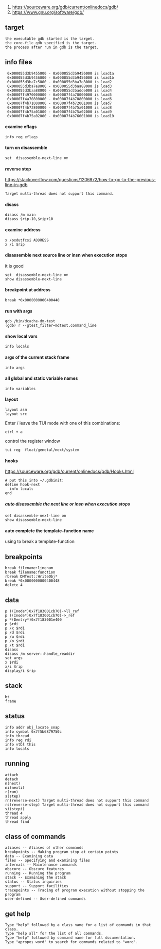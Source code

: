 1. https://sourceware.org/gdb/current/onlinedocs/gdb/
1. https://www.gnu.org/software/gdb/

## target
```
the executable gdb started is the target.
the core-file gdb specified is the target.
the process after run in gdb is the target.
```

## info files
```
 0x000055d3b9455000 - 0x000055d3b9456000 is load1a
 0x000055d3b9456000 - 0x000055d3b9456000 is load1b
 0x000055d3ba7c5000 - 0x000055d3ba7e8000 is load2
 0x000055d3ba7e8000 - 0x000055d3baa88000 is load3
 0x000055d3baa88000 - 0x000055d3badde000 is load4
 0x00007f4970000000 - 0x00007f4a70000000 is load5
 0x00007f4a70800000 - 0x00007f4b70800000 is load6
 0x00007f4b71000000 - 0x00007f4b72001000 is load7
 0x00007f4b72800000 - 0x00007f4b75a01000 is load8
 0x00007f4b75a01000 - 0x00007f4b75a02000 is load9
 0x00007f4b75a02000 - 0x00007f4b76001000 is load10
```

#### examine eflags
```
info reg eflags
```

#### turn on disassemble

```
set  disassemble-next-line on
```

#### reverse step
https://stackoverflow.com/questions/1206872/how-to-go-to-the-previous-line-in-gdb
```
Target multi-thread does not support this command.
```

#### disass
```
disass /m main
disass $rip-10,$rip+10
```
  
#### examine address
```
x /oxdutfcsi ADDRESS
x /i $rip
```

#### disassemble next source line or insn when execution stops
it is good
```
set  disassemble-next-line on
show disassemble-next-line
```

#### breakpoint at address
```
break *0x0000000000400448
```

#### run with args
```
gdb /bin/dcache-dm-test
(gdb) r --gtest_filter=mdtest.command_line
```
#### show local vars
```
info locals
```

#### args of the current stack frame
```
info args
```

#### all global and static variable names
```
info variables
```

#### layout 
```
layout asm
layout src
```
Enter / leave the TUI mode with one of this combinations:
```
ctrl + a
```
control the register window
```
tui reg  float/genetal/next/system
```

#### hooks
https://sourceware.org/gdb/current/onlinedocs/gdb/Hooks.html
```
# put this into ~/.gdbinit:
define hook-next
  info locals
end
```
  
##### auto disassemble the next line or insn when execution stops
```
set disassemble-next-line on
show disassemble-next-line
```
#### auto complete the template-function name 

using <tab> to break a template-function
  
## breakpoints
```
break filename:linenum
break filename:function
rbreak DMTest::WriteObj*
break *0x0000000000400448
delete 4
```

## data
```
p ((Inode*)0x7f183001cb70)->ll_ref
p ((Inode*)0x7f183001cb70)->_ref
p *(Dentry*)0x7f183001e400
p $rdi
p /x $rdi
p /d $rdi
p /u $rdi
p /o $rdi
p /t $rdi
disass
disass /m server::handle_readdir
set args
x $rdi
x/i $rip
display/i $rip
```

## stack
```
bt
frame
```

## status
```
info addr obj_locate_snap
info symbol 0x7f5b6879750c 
info thread
info reg rdi
info vtbl this
info locals
```

## running
```
attach
detach
n(next)
ni(nexti)
r(run)
s(step)
rn(reverse-next) Target multi-thread does not support this command
rs(reverse-step) Target multi-thread does not support this command
si(stepi)
thread 4
thread apply
thread find
```

## class of commands
```
aliases -- Aliases of other commands
breakpoints -- Making program stop at certain points
data -- Examining data
files -- Specifying and examining files
internals -- Maintenance commands
obscure -- Obscure features
running -- Running the program
stack -- Examining the stack
status -- Status inquiries
support -- Support facilities
tracepoints -- Tracing of program execution without stopping the program
user-defined -- User-defined commands
```
  
## get help
```
Type "help" followed by a class name for a list of commands in that class.
Type "help all" for the list of all commands.
Type "help" followed by command name for full documentation.
Type "apropos word" to search for commands related to "word".
```
